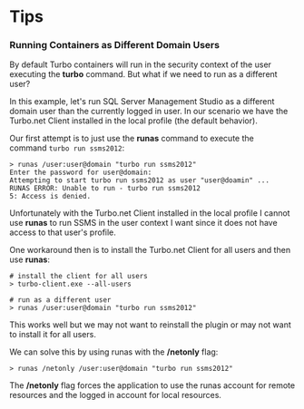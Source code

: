 # Tips

### Running Containers as Different Domain Users

By default Turbo containers will run in the security context of the user executing the **turbo** command. But what if we need to run as a different user?

In this example, let's run SQL Server Management Studio as a different domain user than the currently logged in user. In our scenario we have the Turbo.net Client installed in the local profile (the default behavior).

Our first attempt is to just use the **runas** command to execute the command `turbo run ssms2012`:

```
> runas /user:user@domain "turbo run ssms2012"
Enter the password for user@domain:
Attempting to start turbo run ssms2012 as user "user@doamin" ...
RUNAS ERROR: Unable to run - turbo run ssms2012
5: Access is denied.
```

Unfortunately with the Turbo.net Client installed in the local profile I cannot use **runas** to run SSMS in the user context I want since it does not have access to that user's profile.

One workaround then is to install the Turbo.net Client for all users and then use **runas**:

```
# install the client for all users
> turbo-client.exe --all-users

# run as a different user
> runas /user:user@domain "turbo run ssms2012"
```
This works well but we may not want to reinstall the plugin or may not want to install it for all users.

We can solve this by using runas with the **/netonly** flag:

```
> runas /netonly /user:user@domain "turbo run ssms2012"
```

The **/netonly** flag forces the application to use the runas account for remote resources and the logged in account for local resources.
